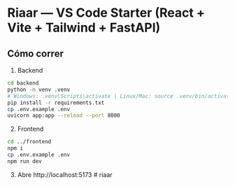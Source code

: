 # Riaar — VS Code Starter (React + Vite + Tailwind + FastAPI)

## Cómo correr
1) Backend
```bash
cd backend
python -m venv .venv
# Windows: .venv\Scripts\activate | Linux/Mac: source .venv/bin/activate
pip install -r requirements.txt
cp .env.example .env
uvicorn app:app --reload --port 8000
```

2) Frontend
```bash
cd ../frontend
npm i
cp .env.example .env
npm run dev
```

3) Abre http://localhost:5173
#   r i a a r  
 